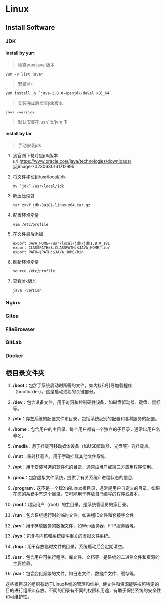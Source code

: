 # Linux

## Install Software

### JDK

#### install by yum

> 检查yum java 版本

```shell
yum -y list java*
```

> 安装jdk

```shell
yum install -y `java-1.8.0-openjdk-devel.x86_64`
```

> 安装完成后检查jdk版本

```shell
java -version
```

> 默认安装在 usr/lib/jvm 下

#### install by tar

> 手动安装jdk

1. 到官网下载对应jdk版本 url:https://www.oracle.com/java/technologies/downloads/
    ![image-20230630161713995](http://httpdeathsky.top//image-20230630161713995.png)

2. 将文件移动到/usr/local/jdk
    ```shell
    mv `jdk` /usr/local/jdk
    ```

3. 解压压缩包
    ```shell
    tar zxvf jdk-8u181-linux-x64.tar.gz
    ```

4. 配置环境变量
    ```shell
    vim /etc/profile
    ```

5. 在文件最后添加
    ```shell
    export JAVA_HOME=/usr/local/jdk/jdk1.8.0_181
    export CLASSPATH=$:CLASSPATH:$JAVA_HOME/lib/
    export PATH=$PATH:$JAVA_HOME/bin
    ```

6. 刷新环境变量
    ```shell
    source /etc/profile
    ```

7. 查看jdk版本
   
    ```shell
    java -version
    ```

### Nginx

### Gitea

### FileBrowser

### GitLab

### Docker

## 根目录文件夹

1. **/boot**：包含了系统启动时所需的文件，如内核和引导加载程序（bootloader）。这是启动过程的关键部分。

2. **/dev**：包含设备文件，用于访问和控制硬件设备，如磁盘驱动器、键盘、鼠标等。

3. **/etc**：存放系统的配置文件和目录，包括系统级别的配置和各种服务的配置。

4. **/home**：包含用户的主目录，每个用户都有一个独立的子目录，通常以用户名命名。

5. **/media**：用于挂载可移动媒体设备（如USB驱动器、光盘等）的挂载点。

6. **/mnt**：临时挂载点，用于手动挂载其他文件系统。

7. **/opt**：用于安装可选的软件包的目录，通常由用户或第三方应用程序使用。

8. **/proc**：包含虚拟文件系统，提供了有关系统和进程状态的信息。

9. **/program**：这不是一个标准的Linux根目录，通常是用户自定义的目录。如果在您的系统中有这个目录，它可能用于存放自己编写的程序或脚本。

10. **/root**：超级用户（root）的主目录，是系统管理员的家目录。

11. **/run**：包含系统运行时的临时文件，如进程ID文件和套接字文件。

12. **/srv**：用于存放服务的数据文件，如Web服务器、FTP服务器等。

13. **/sys**：包含与内核和系统硬件相关的虚拟文件系统。

14. **/tmp**：用于存放临时文件的目录，系统启动后会定期清空。

15. **/usr**：包含用户可执行程序、库文件、文档等，是系统的二进制文件和资源的主要位置。

16. **/var**：包含变化频繁的文件，如日志文件、数据库文件、缓存等。

这些根目录的组织有助于Linux系统的管理和维护，使文件和资源能够按照特定的目的进行组织和存放。不同的目录有不同的权限和用途，有助于保持系统的安全性和可维护性。
